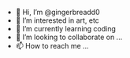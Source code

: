 - 👋 Hi, I’m @gingerbreadd0
- 👀 I’m interested in art, etc
- 🌱 I’m currently learning coding
- 💞️ I’m looking to collaborate on ...
- 📫 How to reach me ...

<!---
gingerbreadd0/gingerbreadd0 is a ✨ special ✨ repository because its `README.md` (this file) appears on your GitHub profile.
You can click the Preview link to take a look at your changes.
--->
